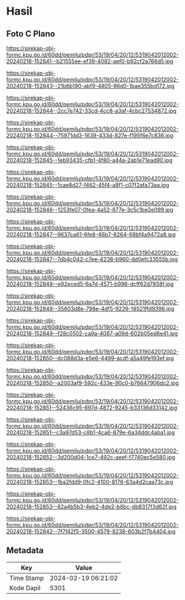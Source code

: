 # Hasil

## Foto C Plano

https://sirekap-obj-formc.kpu.go.id/60dd/pemilu/pdpr/53/19/04/20/12/5319042012002-20240218-152841--b21555ee-ef39-4082-aef0-b92cf2a766d5.jpg

https://sirekap-obj-formc.kpu.go.id/60dd/pemilu/pdpr/53/19/04/20/12/5319042012002-20240218-152843--21b6b190-abf9-4805-86d0-1bae355bd172.jpg

https://sirekap-obj-formc.kpu.go.id/60dd/pemilu/pdpr/53/19/04/20/12/5319042012002-20240218-152844--2cc7e742-33cd-4cc8-a3af-4cbc27534872.jpg

https://sirekap-obj-formc.kpu.go.id/60dd/pemilu/pdpr/53/19/04/20/12/5319042012002-20240218-152844--75971dd3-1639-433d-827e-f195f6e7c836.jpg

https://sirekap-obj-formc.kpu.go.id/60dd/pemilu/pdpr/53/19/04/20/12/5319042012002-20240218-152845--1eb93435-cfb1-4f80-a44a-2ab1e71ead90.jpg

https://sirekap-obj-formc.kpu.go.id/60dd/pemilu/pdpr/53/19/04/20/12/5319042012002-20240218-152845--1cae8d27-f462-45f4-a8f1-c07f2afa73aa.jpg

https://sirekap-obj-formc.kpu.go.id/60dd/pemilu/pdpr/53/19/04/20/12/5319042012002-20240218-152846--1253fe07-0fea-4a52-877e-3c5c1be2e099.jpg

https://sirekap-obj-formc.kpu.go.id/60dd/pemilu/pdpr/53/19/04/20/12/5319042012002-20240218-152847--9637ca61-6fe8-46b7-8264-68bf4a9472a8.jpg

https://sirekap-obj-formc.kpu.go.id/60dd/pemilu/pdpr/53/19/04/20/12/5319042012002-20240218-152847--7db4c042-c7ee-4238-b960-dd0efc33555b.jpg

https://sirekap-obj-formc.kpu.go.id/60dd/pemilu/pdpr/53/19/04/20/12/5319042012002-20240218-152848--e92eced5-6a7d-4571-b998-dcff62d7858f.jpg

https://sirekap-obj-formc.kpu.go.id/60dd/pemilu/pdpr/53/19/04/20/12/5319042012002-20240218-152848--35603d8e-798e-4df5-9226-18521ffd9396.jpg

https://sirekap-obj-formc.kpu.go.id/60dd/pemilu/pdpr/53/19/04/20/12/5319042012002-20240218-152849--f28c0502-ca9a-4067-a09d-602b05ed8e41.jpg

https://sirekap-obj-formc.kpu.go.id/60dd/pemilu/pdpr/53/19/04/20/12/5319042012002-20240218-152850--dc088d3a-e5e6-4499-acdf-a5a49fe193ef.jpg

https://sirekap-obj-formc.kpu.go.id/60dd/pemilu/pdpr/53/19/04/20/12/5319042012002-20240218-152850--a2003af9-592c-433e-90c0-b76647906dc2.jpg

https://sirekap-obj-formc.kpu.go.id/60dd/pemilu/pdpr/53/19/04/20/12/5319042012002-20240218-152851--52436c95-697d-4872-9245-b33136d33142.jpg

https://sirekap-obj-formc.kpu.go.id/60dd/pemilu/pdpr/53/19/04/20/12/5319042012002-20240218-152851--c3a97d53-c8b1-4ca6-879e-6a34ddc4aba1.jpg

https://sirekap-obj-formc.kpu.go.id/60dd/pemilu/pdpr/53/19/04/20/12/5319042012002-20240218-152852--3d200d04-1ce7-492c-aeef-f7740ec5e580.jpg

https://sirekap-obj-formc.kpu.go.id/60dd/pemilu/pdpr/53/19/04/20/12/5319042012002-20240218-152853--1ba2fdd9-0fc2-4100-8176-63a4d2caa73c.jpg

https://sirekap-obj-formc.kpu.go.id/60dd/pemilu/pdpr/53/19/04/20/12/5319042012002-20240218-152853--82a4b5b3-4eb2-4de2-b6bc-db8317f3d62f.jpg

https://sirekap-obj-formc.kpu.go.id/60dd/pemilu/pdpr/53/19/04/20/12/5319042012002-20240218-152842--7f7f42f5-3500-4579-8238-603b2f7b4404.jpg


## Metadata

| Key        | Value               |
| ---------- | ------------------- |
| Time Stamp | 2024-02-19 06:21:02 |
| Kode Dapil | 5301                |



